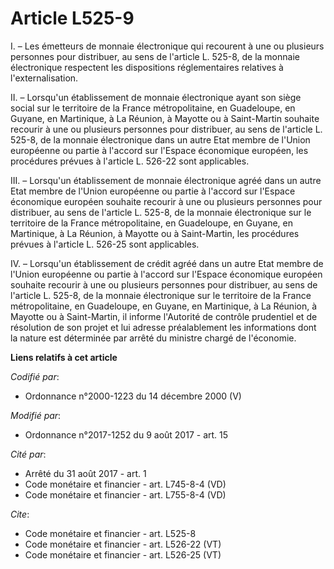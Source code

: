 # Article L525-9

I. – Les émetteurs de monnaie électronique qui recourent à une ou plusieurs personnes pour distribuer, au sens de l'article
L. 525-8, de la monnaie électronique respectent les dispositions réglementaires relatives à l'externalisation. 

II. – Lorsqu'un établissement de monnaie électronique ayant son siège social sur le territoire de la France métropolitaine,
en Guadeloupe, en Guyane, en Martinique, à La Réunion, à Mayotte ou à Saint-Martin souhaite recourir à une ou plusieurs
personnes pour distribuer, au sens de l'article L. 525-8, de la monnaie électronique dans un autre Etat membre de l'Union
européenne ou partie à l'accord sur l'Espace économique européen, les procédures prévues à l'article L. 526-22 sont
applicables. 

III. – Lorsqu'un établissement de monnaie électronique agréé dans un autre Etat membre de l'Union européenne ou partie à
l'accord sur l'Espace économique européen souhaite recourir à une ou plusieurs personnes pour distribuer, au sens de
l'article L. 525-8, de la monnaie électronique sur le territoire de la France métropolitaine, en Guadeloupe, en Guyane, en
Martinique, à La Réunion, à Mayotte ou à Saint-Martin, les procédures prévues à l'article L. 526-25 sont applicables. 

IV. – Lorsqu'un établissement de crédit agréé dans un autre Etat membre de l'Union européenne ou partie à l'accord sur
l'Espace économique européen souhaite recourir à une ou plusieurs personnes pour distribuer, au sens de l'article L. 525-8,
de la monnaie électronique sur le territoire de la France métropolitaine, en Guadeloupe, en Guyane, en Martinique, à La
Réunion, à Mayotte ou à Saint-Martin, il informe l'Autorité de contrôle prudentiel et de résolution de son projet et lui
adresse préalablement les informations dont la nature est déterminée par arrêté du ministre chargé de l'économie.

**Liens relatifs à cet article**

_Codifié par_:

  - Ordonnance n°2000-1223 du 14 décembre 2000 (V)

_Modifié par_:

  - Ordonnance n°2017-1252 du 9 août 2017 - art. 15

_Cité par_:

  - Arrêté du 31 août 2017 - art. 1
  - Code monétaire et financier - art. L745-8-4 (VD)
  - Code monétaire et financier - art. L755-8-4 (VD)

_Cite_:

  - Code monétaire et financier - art. L525-8
  - Code monétaire et financier - art. L526-22 (VT)
  - Code monétaire et financier - art. L526-25 (VT)
